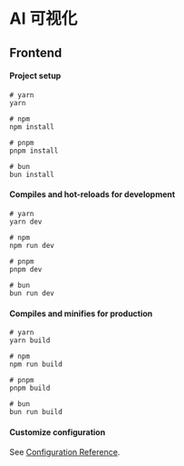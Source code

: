 # AI 可视化

## Frontend

#### Project setup

```
# yarn
yarn

# npm
npm install

# pnpm
pnpm install

# bun
bun install
```

#### Compiles and hot-reloads for development

```
# yarn
yarn dev

# npm
npm run dev

# pnpm
pnpm dev

# bun
bun run dev
```

#### Compiles and minifies for production

```
# yarn
yarn build

# npm
npm run build

# pnpm
pnpm build

# bun
bun run build
```

#### Customize configuration

See [Configuration Reference](https://vitejs.dev/config/).
